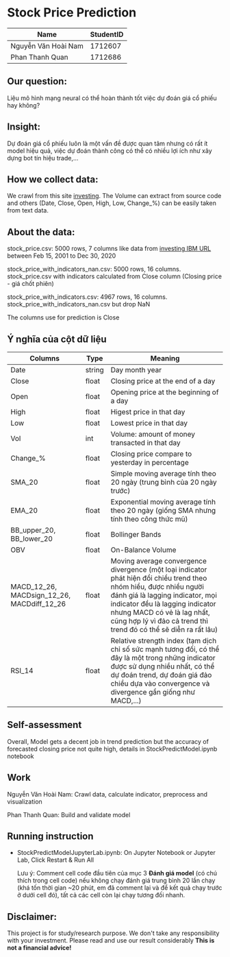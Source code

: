 # Stock Price Prediction
Name | StudentID
--- | ---
Nguyễn Văn Hoài Nam | 1712607
Phan Thanh Quan | 1712686
## Our question:
Liệu mô hình mạng neural có thể hoàn thành tốt việc dự đoán giá cổ phiếu hay không?
## Insight:
Dự đoán giá cổ phiếu luôn là một vấn đề được quan tâm nhưng có rất ít model hiệu quả, việc dự đoán thành công có thể có nhiều lợi ích như xây dựng bot tín hiệu trade,...
## How we collect data:
We crawl from this site [investing](https://www.investing.com). The Volume can extract from source code and others (Date, Close, Open, High, Low, Change_%) can be easily taken from text data.

## About the data:
stock_price.csv: 5000 rows, 7 columns like data from [investing IBM URL](https://www.investing.com/equities/ibm-historical-data) between Feb 15, 2001 to Dec 30, 2020

stock_price_with_indicators_nan.csv: 5000 rows, 16 columns. stock_price.csv with indicators calculated from Close column (Closing price - giá chốt phiên)

stock_price_with_indicators.csv: 4967 rows, 16 columns. stock_price_with_indicators_nan.csv but drop NaN

The columns use for prediction is Close

## Ý nghĩa của cột dữ liệu
Columns|Type|Meaning
---|---|---
Date|string|Day month year
Close|float|Closing price at the end of a day
Open|float|Opening price at the beginning of a day
High|float|Higest price in that day
Low|float|Lowest price in that day
Vol|int|Volume: amount of money transacted in that day
Change_%|float|Closing price compare to yesterday in percentage
SMA_20|float|Simple moving average tính theo 20 ngày (trung bình của 20 ngày trước)
EMA_20|float|Exponential moving average tính theo 20 ngày (giống SMA nhưng tính theo công thức mũ)
BB_upper_20, BB_lower_20|float|Bollinger Bands
OBV|float|On-Balance Volume
MACD_12_26, MACDsign_12_26, MACDdiff_12_26|float|Moving average convergence divergence (một loại indicator phát hiện đổi chiều trend theo nhóm hiểu, được nhiều người đánh giá là lagging indicator, mọi indicator đều là lagging indicator nhưng MACD có vẻ là lag nhất, cũng hợp lý vì đảo cả trend thì trend đó có thể sẽ diễn ra rất lâu)
RSI_14|float|Relative strength index (tạm dịch chỉ số sức mạnh tương đối, có thể đây là một trong những indicator được sử dụng nhiều nhất, có thể dự đoán trend, dự đoán giá đảo chiều dựa vào convergence và divergence gần giống như MACD,...)

## Self-assessment
Overall, Model gets a decent job in trend prediction but the accuracy of forecasted closing price not quite high, details in StockPredictModel.ipynb notebook

## Work
Nguyễn Văn Hoài Nam: Crawl data, calculate indicator, preprocess and visualization

Phan Thanh Quan: Build and validate model

## Running instruction
- StockPredictModelJupyterLab.ipynb: On Jupyter Notebook or Jupyter Lab, Click Restart & Run All

  Lưu ý: Comment cell code đầu tiên của mục 3 **Đánh giá model** (có chú thích trong cell code) nếu không chạy đánh giá trung bình 20 lần chạy (khá tốn thời gian ~20 phút, em đã comment lại và để kết quả chạy trước ở dưới cell đó), tất cả các cell còn lại chạy tương đối nhanh.
  
## Disclaimer:
This project is for study/research purpose. We don't take any responsibility with your investment. Please read and use our result considerably **This is not a financial advice!**
